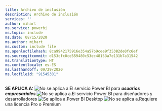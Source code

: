 ```yaml
---
title: Archivo de inclusión
description: Archivo de inclusión
services: ''
author: mihart
ms.service: powerbi
ms.topic: include
ms.date: 08/15/2020
ms.author: mihart
ms.custom: include file
ms.openlocfilehash: 8ca9942175916e354a57b9cee9f35382de0fc6ef
ms.sourcegitcommit: d153cfc0ce559480c53ec48153a7e131b7a31542
ms.translationtype: HT
ms.contentlocale: es-ES
ms.lasthandoff: 09/29/2020
ms.locfileid: "91545301"
---
```

<Token>**SE APLICA A:** ![No se aplica a.](media/no.png)El servicio Power BI para ***usuarios empresariales*** ![No se aplica a.](media/no.png)El servicio Power BI para diseñadores y desarrolladores ![Se aplica a.](media/yes.png)Power BI Desktop ![No se aplica a.](media/no.png)Requiere una licencia Pro o Premium </Token>